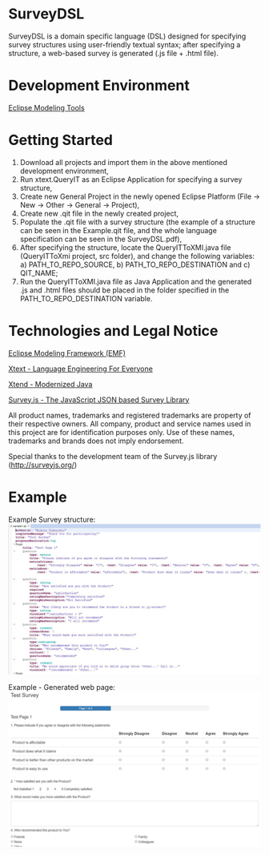 # SurveyDSL
SurveyDSL is a domain specific language (DSL) designed for specifying survey structures using user-friendly textual syntax; after specifying a structure, a web-based survey is generated (.js file + .html file). 

# Development Environment
[Eclipse Modeling Tools](http://www.eclipse.org/downloads/packages/eclipse-modeling-tools/neon3)

# Getting Started
1. Download all projects and import them in the above mentioned development environment,
2. Run xtext.QueryIT as an Eclipse Application for specifying a survey structure,
3. Create new General Project in the newly opened Eclipse Platform (File -> New -> Other -> General -> Project),
4. Create new .qit file in the newly created project,
5. Populate the .qit file with a survey structure (the example of a structure can be seen in the Example.qit file, and the whole language specification can be seen in the SurveyDSL.pdf),
6. After specifying the structure, locate the QueryITToXMI.java file (QueryITToXmi project, src folder), and change the following variables:
  a) PATH_TO_REPO_SOURCE,
  b) PATH_TO_REPO_DESTINATION and
  c) QIT_NAME;
 7. Run the QueryITToXMI.java file as Java Application and the generated .js and .html files should be placed in the folder specified in the PATH_TO_REPO_DESTINATION variable.
 
 # Technologies and Legal Notice
[Eclipse Modeling Framework (EMF)](https://eclipse.org/modeling/emf/)

[Xtext - Language Engineering For Everyone](https://eclipse.org/Xtext/)

[Xtend - Modernized Java](http://www.eclipse.org/xtend/)

[Survey.js - The JavaScript JSON based Survey Library](http://surveyjs.org/)
 
 All product names, trademarks and registered trademarks are property of their respective owners. All company, product and service names used in this project are for identification purposes only. Use of these names, trademarks and brands does not imply endorsement. 
 
 Special thanks to the development team of the Survey.js library (http://surveyjs.org/)
 
 # Example
 Example Survey structure:
 ![Survey Structure](https://github.com/TodorovicNikola/SurveyDSL/blob/master/ExampleStructure.jpg "Example - Survey Structure")
 
 
 Example - Generated web page:
 ![Survey web page](https://github.com/TodorovicNikola/SurveyDSL/blob/master/ExampleWebPage.jpg "Example - Survey web page")
